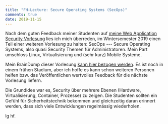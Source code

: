 ```yaml
---
title: "FH-Lecture: Secure Operating Systems (SecOps)"
comments: true
date: 2019-11-15
---
```


Nach dem guten Feedback meiner Studenten auf [meine Web Application Security Vorlesung](https://snikt.net/websec) lies ich mich überreden, im Wintersemester 2019 einen Teil einer weiteren Vorlesung zu halten: SecOps --- Secure Operating Systems, also quasi Security Themen für Administratoren. Mein Part umschloss Linux, Virtualisierung und (sehr kurz) Mobile Systeme.

Mein BrainDump dieser Vorlesung [kann hier bezogen werden](https://snikt.net/SecOpS.pdf). Es ist noch in einem frühen Stadium, aber ich hoffe es kann schon weiteren Personen helfen bzw. das Veröffentlichen wertvolles Feedback für die nächste Vorlesung liefern.

Die Grundidee war es, Security über mehrere Ebenen (Hardware, Virtualisierung, Container, Prozesse) zu zeigen. Die Studenten sollten ein Gefühl für Sicherheitstechnik bekommen und gleichzeitig daran erinnert werden, dass sich viele Entwicklungen regelmässig wiederholen.

lg hf.
